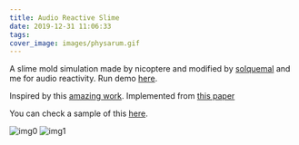 ```yaml
---
title: Audio Reactive Slime
date: 2019-12-31 11:06:33
tags:
cover_image: images/physarum.gif
---
```


A slime mold simulation made by nicoptere and modified by [solquemal](https://solquemal.com) and me for audio reactivity. Run demo [here](https://physarum.mathigatti.com/).

Inspired by this [amazing work](https://www.sagejenson.com/physarum). Implemented from [this paper](http://eprints.uwe.ac.uk/15260/1/artl.2010.16.2.pdf)

You can check a sample of this [here](https://www.instagram.com/p/B6ytj5rlUMf/?utm_source=ig_web_copy_link).

![img0](physarum.jpg)
![img1](physarum2.jpg)